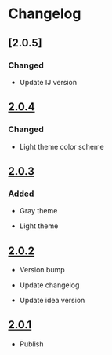 <!-- Keep a Changelog guide -> https://keepachangelog.com -->

# Changelog

## [2.0.5]

### Changed
- Update IJ version 

## [2.0.4]

### Changed
- Light theme color scheme

## [2.0.3]

### Added
- Gray theme

- Light theme

## [2.0.2]
- Version bump

- Update changelog 

- Update idea version

## [2.0.1]
- Publish

[2.0.4]: https://github.com/aKusaNas/aKusaN-no-Yami/compare/v2.0.3...v2.0.4

[2.0.3]: https://github.com/aKusaNas/aKusaN-no-Yami/compare/v2.0.2...v2.0.3

[2.0.2]: https://github.com/aKusaNas/aKusaN-no-Yami/compare/v2.0.1...v2.0.2

[2.0.1]: https://github.com/aKusaNas/aKusaN-no-Yami/commits/v2.0.1
